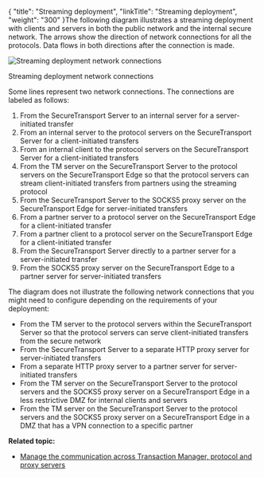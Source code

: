 {
    "title": "Streaming deployment",
    "linkTitle": "Streaming deployment",
    "weight": "300"
}The following diagram illustrates a streaming deployment with clients and servers in both the public network and the internal secure network. The arrows show the direction of network connections for all the protocols. Data flows in both directions after the connection is made.

<img src="/Images/SecureTransport/STDeployment_Streaming.png" class="maxWidth" alt="Streaming deployment network connections" />

<span class="autonumber"></span>Streaming deployment network connections

Some lines represent two network connections. The connections are labeled as follows:

1.  From the <span class="mc-variable axway_variables.Component_Short_Name variable">SecureTransport</span> Server to an internal server for a server-initiated transfer
2.  From an internal server to the protocol servers on the <span class="mc-variable axway_variables.Component_Short_Name variable">SecureTransport</span> Server for a client-initiated transfers
3.  From an internal client to the protocol servers on the <span class="mc-variable axway_variables.Component_Short_Name variable">SecureTransport</span> Server for a client-initiated transfers
4.  From the TM server on the <span class="mc-variable axway_variables.Component_Short_Name variable">SecureTransport</span> Server to the protocol servers on the <span class="mc-variable axway_variables.Component_Short_Name variable">SecureTransport</span> Edge so that the protocol servers can stream client-initiated transfers from partners using the streaming protocol
5.  From the <span class="mc-variable axway_variables.Component_Short_Name variable">SecureTransport</span> Server to the SOCKS5 proxy server on the <span class="mc-variable axway_variables.Component_Short_Name variable">SecureTransport</span> Edge for server-initiated transfers
6.  From a partner server to a protocol server on the <span class="mc-variable axway_variables.Component_Short_Name variable">SecureTransport</span> Edge for a client-initiated transfer
7.  From a partner client to a protocol server on the <span class="mc-variable axway_variables.Component_Short_Name variable">SecureTransport</span> Edge for a client-initiated transfer
8.  From the <span class="mc-variable axway_variables.Component_Short_Name variable">SecureTransport</span> Server directly to a partner server for a server-initiated transfer
9.  From the SOCKS5 proxy server on the <span class="mc-variable axway_variables.Component_Short_Name variable">SecureTransport</span> Edge to a partner server for server-initiated transfers

The diagram does not illustrate the following network connections that you might need to configure depending on the requirements of your deployment:

-   From the TM server to the protocol servers within the <span class="mc-variable axway_variables.Component_Short_Name variable">SecureTransport</span> Server so that the protocol servers can serve client-initiated transfers from the secure network
-   From the <span class="mc-variable axway_variables.Component_Short_Name variable">SecureTransport</span> Server to a separate HTTP proxy server for server-initiated transfers
-   From a separate HTTP proxy server to a partner server for server-initiated transfers
-   From the TM server on the <span class="mc-variable axway_variables.Component_Short_Name variable">SecureTransport</span> Server to the protocol servers and the SOCKS5 proxy server on a <span class="mc-variable axway_variables.Component_Short_Name variable">SecureTransport</span> Edge in a less restrictive DMZ for internal clients and servers
-   From the TM server on the <span class="mc-variable axway_variables.Component_Short_Name variable">SecureTransport</span> Server to the protocol servers and the SOCKS5 proxy server on a <span class="mc-variable axway_variables.Component_Short_Name variable">SecureTransport</span> Edge in a DMZ that has a VPN connection to a specific partner

**Related topic:**

-   <a href="../t_st_networkzones" class="MCXref xref">Manage the communication across Transaction Manager, protocol and proxy servers</a>

